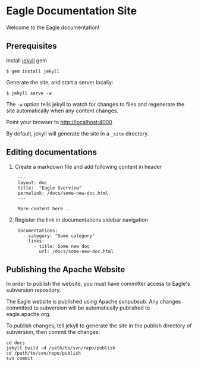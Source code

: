 # Eagle Documentation Site
Welcome to the Eagle documentation!

## Prerequisites

Install [jekyll](https://jekyllrb.com/) gem

    $ gem install jekyll

Generate the site, and start a server locally:

    $ jekyll serve -w
  
The `-w` option tells jekyll to watch for changes to files and regenerate the site automatically when any content changes.

Point your browser to [http://localhost:4000](http://localhost:4000)

By default, jekyll will generate the site in a `_site` directory.

## Editing documentations
1. Create a markdown file and add following content in header

        ---
        layout: doc
        title:  "Eagle Overview" 
        permalink: /docs/some-new-doc.html
        ---
        
        More content here ..
    
2. Register the link in documentations sidebar navigation

        documentations:
          - category: "Some category"
            links:
              - title: Some new doc
                url: /docs/some-new-doc.html

## Publishing the Apache Website
In order to publish the website, you must have committer access to Eagle's subversion repository.

The Eagle website is published using Apache svnpubsub. Any changes committed to subversion will be automatically published to eagle.apache.org.

To publish changes, tell jekyll to generate the site in the publish directory of subversion, then commit the changes:

    cd docs
    jekyll build -d /path/to/svn/repo/publish
    cd /path/to/svn/repo/publish
    svn commit
